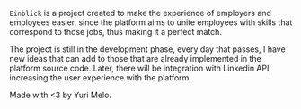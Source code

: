 `Einblick` is a project created to make the experience of employers and employees easier, since the platform aims to unite employees with skills that correspond to those jobs, thus making it a perfect match.

The project is still in the development phase, every day that passes, I have new ideas that can add to those that are already implemented in the platform source code. Later, there will be integration with Linkedin API, increasing the user experience with the platform.

Made with <3 by Yuri Melo.